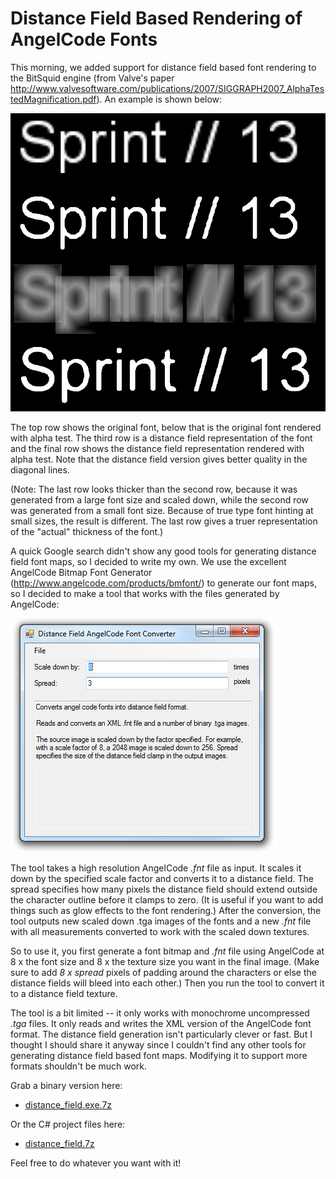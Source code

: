 # Distance Field Based Rendering of AngelCode Fonts

This morning, we added support for distance field based font rendering to the BitSquid engine (from Valve's paper http://www.valvesoftware.com/publications/2007/SIGGRAPH2007_AlphaTestedMagnification.pdf). An example is shown below:

![font](distance-field-rendering-1.png)

The top row shows the original font, below that is the original font rendered with alpha test. The third row is a distance field representation of the font and the final row shows the distance field representation rendered with alpha test. Note that the distance field version gives better quality in the diagonal lines.

(Note: The last row looks thicker than the second row, because it was generated from a large font size and scaled down, while the second row was generated from a small font size. Because of true type font hinting at small sizes, the result is different. The last row gives a truer representation of the "actual" thickness of the font.)

A quick Google search didn't show any good tools for generating distance field font maps, so I decided to write my own. We use the excellent AngelCode Bitmap Font Generator (http://www.angelcode.com/products/bmfont/) to generate our font maps, so I decided to make a tool that works with the files generated by AngelCode:

![converter](distance-field-rendering-2.png)

The tool takes a high resolution AngelCode *.fnt* file as input. It scales it down by the specified scale factor and converts it to a distance field. The spread specifies how many pixels the distance field should extend outside the character outline before it clamps to zero. (It is useful if you want to add things such as glow effects to the font rendering.) After the conversion, the tool outputs new scaled down .tga images of the fonts and a new *.fnt* file with all measurements converted to work with the scaled down textures.

So to use it, you first generate a font bitmap and *.fnt* file using AngelCode at 8 x the font size and 8 x the texture size you want in the final image. (Make sure to add *8 x spread* pixels of padding around the characters or else the distance fields will bleed into each other.) Then you run the tool to convert it to a distance field texture.

The tool is a bit limited -- it only works with monochrome uncompressed *.tga* files. It only reads and writes the XML version of the AngelCode font format. The distance field generation isn't particularly clever or fast. But I thought I should share it anyway since I couldn't find any other tools for generating distance field based font maps. Modifying it to support more formats shouldn't be much work.

Grab a binary version here:

* [distance_field.exe.7z](http://www.bitsquid.se/files/distance_field.exe.7z)

Or the C# project files here:

* [distance_field.7z](http://www.bitsquid.se/files/distance_field.7z)

Feel free to do whatever you want with it!